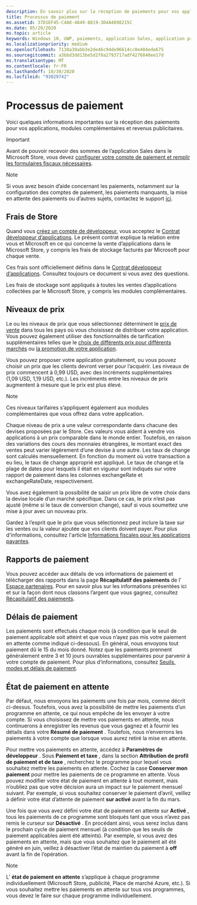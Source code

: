 ```yaml
---
description: En savoir plus sur la réception de paiements pour vos applications, les modules complémentaires (produits dans l’application) et les revenus de la publicité.
title: Processus de paiement
ms.assetid: 37D1EF45-C4A8-4849-8819-3D4A4898215C
ms.date: 05/29/2020
ms.topic: article
keywords: Windows 10, UWP, paiements, application Sales, application proceeds, paiement, frais de magasin, retenue de paiement, pourcentage
ms.localizationpriority: medium
ms.openlocfilehash: 7138a30abb3e2de46c94de96614cc0e404ede675
ms.sourcegitcommit: a3bbd3dd13be5d2f8a2793717adf4276840ee17d
ms.translationtype: MT
ms.contentlocale: fr-FR
ms.lasthandoff: 10/30/2020
ms.locfileid: "93029742"
---
```

# <a name="getting-paid"></a>Processus de paiement
Voici quelques informations importantes sur la réception des paiements pour vos applications, modules complémentaires et revenus publicitaires.

> [!IMPORTANT]
> Avant de pouvoir recevoir des sommes de l’application Sales dans le Microsoft Store, vous devez [configurer votre compte de paiement et remplir les formulaires fiscaux nécessaires](setting-up-your-payout-account-and-tax-forms.md).

> [!NOTE]
> Si vous avez besoin d’aide concernant les paiements, notamment sur la configuration des comptes de paiement, les paiements manquants, la mise en attente des paiements ou d’autres sujets, contactez le support [ici](https://developer.microsoft.com/windows/support).

## <a name="store-fee"></a>Frais de Store

Quand vous [créez un compte de développeur](https://developer.microsoft.com/store/register), vous acceptez le [Contrat développeur d’applications](/legal/windows/agreements/app-developer-agreement). Le présent contrat explique la relation entre vous et Microsoft en ce qui concerne la vente d’applications dans le Microsoft Store, y compris les frais de stockage facturés par Microsoft pour chaque vente.

Ces frais sont officiellement définis dans le [Contrat développeur d’applications](/legal/windows/agreements/app-developer-agreement). Consultez toujours ce document si vous avez des questions.

Les frais de stockage sont appliqués à toutes les ventes d’applications collectées par le Microsoft Store, y compris les modules complémentaires.


## <a name="price-tiers"></a>Niveaux de prix

Le ou les niveaux de prix que vous sélectionnez déterminent le [prix de vente](set-and-schedule-app-pricing.md#base-price) dans tous les pays où vous choisissez de distribuer votre application. Vous pouvez également utiliser des fonctionnalités de tarification supplémentaires telles que le  [choix de différents prix pour différents marchés](set-and-schedule-app-pricing.md#override-base-price-for-specific-markets) ou [la promotion de votre application](put-apps-and-add-ons-on-sale.md).

Vous pouvez proposer votre application gratuitement, ou vous pouvez choisir un prix que les clients devront verser pour l’acquérir. Les niveaux de prix commencent à 0,99 USD, avec des incréments supplémentaires (1,09 USD, 1,19 USD, etc.). Les incréments entre les niveaux de prix augmentent à mesure que le prix est plus élevé.

> [!NOTE] 
> Ces niveaux tarifaires s’appliquent également aux modules complémentaires que vous offrez dans votre application.

Chaque niveau de prix a une valeur correspondante dans chacune des devises proposées par le Store. Ces valeurs vous aident à vendre vos applications à un prix comparable dans le monde entier. Toutefois, en raison des variations des cours des monnaies étrangères, le montant exact des ventes peut varier légèrement d’une devise à une autre. Les taux de change sont calculés mensuellement. En fonction du moment où votre transaction a eu lieu, le taux de change approprié est appliqué. Le taux de change et la plage de dates pour lesquels il était en vigueur sont indiqués sur votre rapport de paiement dans les colonnes exchangeRate et exchangeRateDate, respectivement.

Vous avez également la possibilité de saisir un prix libre de votre choix dans la devise locale d’un marché spécifique. Dans ce cas, le prix n’est pas ajusté (même si le taux de conversion change), sauf si vous soumettez une mise à jour avec un nouveau prix. 

Gardez à l’esprit que le prix que vous sélectionnez peut inclure la taxe sur les ventes ou la valeur ajoutée que vos clients doivent payer. Pour plus d'informations, consultez l'article [Informations fiscales pour les applications payantes](tax-details-for-paid-apps.md).


## <a name="payout-reporting"></a>Rapports de paiement

Vous pouvez accéder aux détails de vos informations de paiement et télécharger des rapports dans la page **Récapitulatif des paiements** de l’ [Espace partenaires](https://partner.microsoft.com/dashboard). Pour en savoir plus sur les informations présentées ici et sur la façon dont nous classons l’argent que vous gagnez, consultez [Récapitulatif des paiements](payout-summary.md).


## <a name="payout-timeframe"></a>Délais de paiement

Les paiements sont effectués chaque mois (à condition que le seuil de paiement applicable soit atteint et que vous n’ayez pas mis votre paiement en attente comme indiqué ci-dessous). En général, nous envoyons tout paiement dû le 15 du mois donné. Notez que les paiements prennent généralement entre 3 et 10 jours ouvrables supplémentaires pour parvenir à votre compte de paiement. Pour plus d’informations, consultez [Seuils, modes et délais de paiement](payment-thresholds-methods-and-timeframes.md).


##  <a name="payout-hold-status"></a>État de paiement en attente

Par défaut, nous envoyons les paiements une fois par mois, comme décrit ci-dessus. Toutefois, vous avez la possibilité de mettre les paiements d’un programme en attente, ce qui nous empêche de les envoyer à votre compte. Si vous choisissez de mettre vos paiements en attente, nous continuerons à enregistrer les revenus que vous gagnez et à fournir les détails dans votre **Résumé de paiement** . Toutefois, nous n’enverrons les paiements à votre compte que lorsque vous aurez retiré la mise en attente.

Pour mettre vos paiements en attente, accédez à **Paramètres de développeur** . Sous **Paiement et taxe** , dans la section **Attribution de profil de paiement et de taxe** , recherchez le programme pour lequel vous souhaitez mettre les paiements en attente. Cochez la case **Conserver mon paiement** pour mettre les paiements de ce programme en attente. Vous pouvez modifier votre état de paiement en attente à tout moment, mais n’oubliez pas que votre décision aura un impact sur le paiement mensuel suivant. Par exemple, si vous souhaitez conserver le paiement d’avril, veillez à définir votre état d’attente de paiement **sur activé** avant la fin du mars.

Une fois que vous avez défini votre état de paiement en attente sur **Activé** , tous les paiements de ce programme sont bloqués tant que vous n’avez pas remis le curseur sur **Désactivé** . En procédant ainsi, vous serez inclus dans le prochain cycle de paiement mensuel (à condition que les seuils de paiement applicables aient été atteints). Par exemple, si vous avez des paiements en attente, mais que vous souhaitez que le paiement ait été généré en juin, veillez à désactiver l’état de maintien du paiement à **off** avant la fin de l’opération.

> [!NOTE]
> L’ **état de paiement en attente** s’applique à chaque programme individuellement (Microsoft Store, publicité, Place de marché Azure, etc.). Si vous souhaitez mettre les paiements en attente sur tous vos programmes, vous devez le faire sur chaque programme individuellement.


 

 

